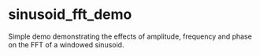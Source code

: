 # sinusoid_fft_demo
Simple demo demonstrating the effects of amplitude, frequency and phase on the FFT of a windowed sinusoid.